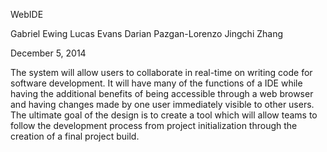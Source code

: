 WebIDE

Gabriel Ewing
Lucas Evans
Darian Pazgan-Lorenzo
Jingchi Zhang

December 5, 2014

The system will allow users to collaborate in real-time
on writing code for software development.
It will have many of the functions of a IDE while having
the additional benefits of being accessible through a web browser
and having changes made by one user immediately visible to other users.
The ultimate goal of the design is to create a tool which will allow teams
to follow the development process from project initialization through
the creation of a final project build.